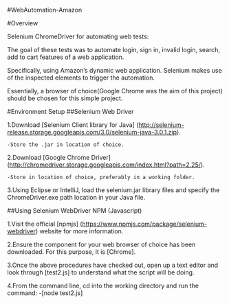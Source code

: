 #WebAutomation-Amazon

#Overview

Selenium ChromeDriver for automating web tests:

The goal of these tests was to automate login, sign in, invalid login, search, add to cart features of a web application. 

Specifically, using Amazon’s dynamic web application. Selenium makes use of the inspected elements to trigger the automation. 

Essentially, a browser of choice(Google Chrome was the aim of this project) should be chosen for this simple project.

#Environment Setup
##Selenium Web Driver

1.Download [Selenium Client library for Java] (http://selenium-release.storage.googleapis.com/3.0/selenium-java-3.0.1.zip).

	-Store the .jar in location of choice.
2.Download [Google Chrome Driver] (http://chromedriver.storage.googleapis.com/index.html?path=2.25/).

	-Store in location of choice, preferably in a working folder.
3.Using Eclipse or IntelliJ, load the selenium.jar library files and specify the ChromeDriver.exe path location in your Java file.

##Using Selenium WebDriver NPM (Javascript)

1.Visit the official [npmjs] (https://www.npmjs.com/package/selenium-webdriver) website for more information.

2.Ensure the component for your web browser of choice has been downloaded. For this purpose, it is [Chrome].

3.Once the above procedures have checked out, open up a text editor and look through [test2.js] to understand what the script will be doing.

4.From the command line, cd into the working directory and run the command: 
	-[node test2.js]
